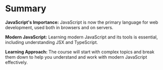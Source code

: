 # Summary

**JavaScript's Importance:** JavaScript is now the primary language for web development, used both in browsers and on servers.

**Modern JavaScript:** Learning modern JavaScript and its tools is essential, including understanding JSX and TypeScript.

**Learning Approach:** The course will start with complex topics and break them down to help you understand and work with modern JavaScript effectively.

